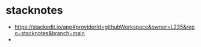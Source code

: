 # stacknotes

- https://stackedit.io/app#providerId=githubWorkspace&owner=L235&repo=stacknotes&branch=main
- 
<!--stackedit_data:
eyJoaXN0b3J5IjpbLTI0OTYyNzE3NywtMjQ5NjI3MTc3XX0=
-->